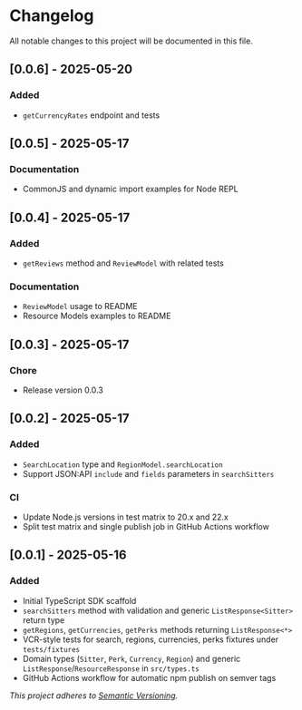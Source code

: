 # Changelog

All notable changes to this project will be documented in this file.

## [0.0.6] - 2025-05-20

### Added

- `getCurrencyRates` endpoint and tests

## [0.0.5] - 2025-05-17

### Documentation

- CommonJS and dynamic import examples for Node REPL

## [0.0.4] - 2025-05-17

### Added

- `getReviews` method and `ReviewModel` with related tests

### Documentation

- `ReviewModel` usage to README
- Resource Models examples to README

## [0.0.3] - 2025-05-17

### Chore

- Release version 0.0.3

## [0.0.2] - 2025-05-17

### Added

- `SearchLocation` type and `RegionModel.searchLocation`
- Support JSON:API `include` and `fields` parameters in `searchSitters`

### CI

- Update Node.js versions in test matrix to 20.x and 22.x
- Split test matrix and single publish job in GitHub Actions workflow

## [0.0.1] - 2025-05-16

### Added

- Initial TypeScript SDK scaffold
- `searchSitters` method with validation and generic `ListResponse<Sitter>` return type
- `getRegions`, `getCurrencies`, `getPerks` methods returning `ListResponse<*>`
- VCR-style tests for search, regions, currencies, perks fixtures under `tests/fixtures`
- Domain types (`Sitter`, `Perk`, `Currency`, `Region`) and generic `ListResponse`/`ResourceResponse`
  in `src/types.ts`
- GitHub Actions workflow for automatic npm publish on semver tags

*This project adheres to [Semantic Versioning](https://semver.org/).*

